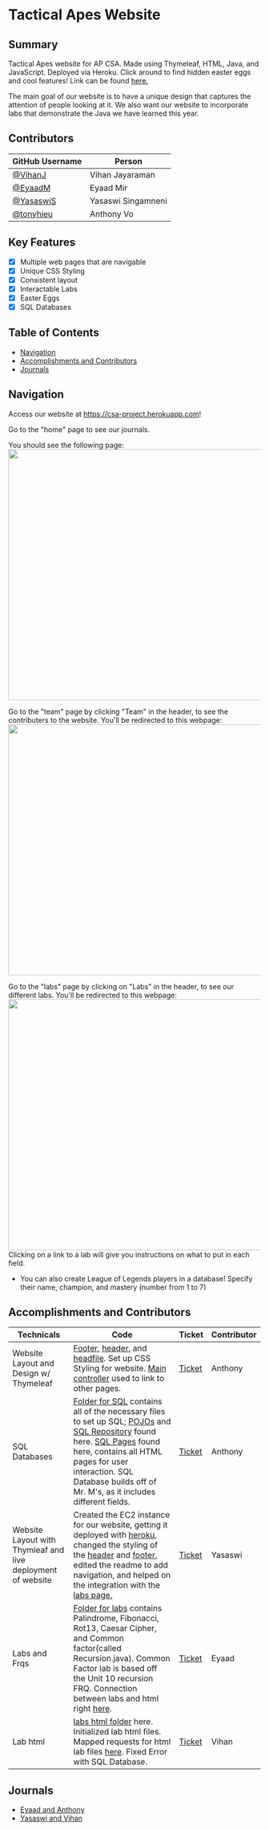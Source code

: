 # Tactical Apes Website

## Summary
Tactical Apes website for AP CSA. Made using Thymeleaf, HTML, Java, and JavaScript. Deployed via Heroku. Click around to find hidden easter eggs and cool features! Link can be found <a href="https://csa-project.herokuapp.com/" target="_blank">here.</a>

The main goal of our website is to have a unique design that captures the attention of people looking at it. We also want our website to incorporate labs that demonstrate the Java we have learned this year. 

## Contributors
| GitHub Username | Person |
| --- | --- |
| [@VihanJ](https://github.com/VihanJ) | Vihan Jayaraman |
| [@EyaadM](https://github.com/eyaadm) | Eyaad Mir |
| [@YasaswiS](https://github.com/YasaswiS) | Yasaswi Singamneni |
| [@tonyhieu](https://github.com/tonyhieu) | Anthony Vo |

## Key Features
- [x] Multiple web pages that are navigable
- [x] Unique CSS Styling
- [x] Consistent layout
- [x] Interactable Labs
- [x] Easter Eggs
- [x] SQL Databases 

## Table of Contents
- [Navigation](https://github.com/tonyhieu/P1-Tactical-Apes-Site/blob/master/README.md#navigation)
- [Accomplishments and Contributors](https://github.com/tonyhieu/P1-Tactical-Apes-Site/blob/master/README.md#accomplishments-and-contributors)
- [Journals](https://github.com/tonyhieu/P1-Tactical-Apes-Site/blob/master/README.md#journals)

## Navigation

Access our website at https://csa-project.herokuapp.com! 

Go to the "home" page to see our journals. 

You should see the following page:
<img src="https://media.discordapp.net/attachments/787235941373837332/818711475912048640/unknown.png?width=1366&height=670" width="1200" height="500">


Go to the "team" page by clicking "Team" in the header, to see the contributers to the website.
You'll be redirected to this webpage:
<img src="https://media.discordapp.net/attachments/787235941373837332/818711564164530176/unknown.png?width=1391&height=669" width="1200" height="500">

Go to the "labs" page by clicking on "Labs" in the header, to see our different labs.
You'll be redirected to this webpage:
<img src="https://media.discordapp.net/attachments/787235941373837332/818711639905009664/unknown.png?width=1376&height=669" width="1200" height="500">
Clicking on a link to a lab will give you instructions on what to put in each field.

 - You can also create League of Legends players in a database! Specify their name, champion, and mastery (number from 1 to 7)

<!--
## Goals and Tickets
| Person | Overall Goals | Progress | Ticket |
| --- | --- | --- | --- |
| Vihan Jayaraman | Work on implementing old simulations into website | Did research on how to incorporate swing into website | [Ticket](https://github.com/tonyhieu/P1-Tactical-Apes-Site/projects/4)
| Eyaad Mir | Add files labs and algorithms into website to show AP CSA requirements | Worked on [Palindrome](https://github.com/tonyhieu/P1-Tactical-Apes-Site/blob/master/src/main/java/files/labs/Palindrome.java), [Fibonacci](https://github.com/tonyhieu/P1-Tactical-Apes-Site/blob/master/src/main/java/files/labs/Fibonacci.java), and Cipher labs([Caesar](https://github.com/tonyhieu/P1-Tactical-Apes-Site/blob/master/src/main/java/files/labs/Caesar.java) and [Rot13](https://github.com/tonyhieu/P1-Tactical-Apes-Site/blob/master/src/main/java/files/labs/Rot13.java)). Also worked on the html for the [labs page](https://github.com/tonyhieu/P1-Tactical-Apes-Site/blob/master/src/main/resources/templates/pages/labs.html). Made this [easter egg](https://github.com/tonyhieu/P1-Tactical-Apes-Site/blob/52f6adaa6ec3d6053482fe16d974bb30245e50ef/src/main/resources/templates/pages/team.html#L38) | [Ticket](https://github.com/tonyhieu/P1-Tactical-Apes-Site/projects/3) | 
| Yasaswi Singamneni | Create back end support, deployment | Created the EC2 instance for our website, getting it deployed with [heroku](https://www.heroku.com/), changed the styling of the [header](https://github.com/tonyhieu/P1-Tactical-Apes-Site/blob/master/src/main/resources/templates/fragments/header.html) and [footer](https://github.com/tonyhieu/P1-Tactical-Apes-Site/blob/master/src/main/resources/templates/fragments/footer.html), edited the readme to add navigation, and helped on the integration with the [labs page.](https://github.com/tonyhieu/P1-Tactical-Apes-Site/blob/master/src/main/resources/templates/pages/labs.html) | [Ticket](https://github.com/tonyhieu/P1-Tactical-Apes-Site/projects/2) |
| Anthony Vo | Web development, web design, HTML and CSS | Created the [styling](https://github.com/tonyhieu/P1-Tactical-Apes-Site/blob/master/src/main/resources/templates/fragments/headfile.html), [header](https://github.com/tonyhieu/P1-Tactical-Apes-Site/blob/master/src/main/resources/templates/fragments/header.html), [footer](https://github.com/tonyhieu/P1-Tactical-Apes-Site/blob/master/src/main/resources/templates/fragments/footer.html), [home](https://github.com/tonyhieu/P1-Tactical-Apes-Site/blob/master/src/main/resources/templates/index.html), and [team](https://github.com/tonyhieu/P1-Tactical-Apes-Site/blob/master/src/main/resources/templates/pages/team.html) page for our website. Also made this [easter egg](https://github.com/tonyhieu/P1-Tactical-Apes-Site/blob/52f6adaa6ec3d6053482fe16d974bb30245e50ef/src/main/resources/templates/pages/team.html#L26). There are more. Try to find them! | [Ticket](https://github.com/tonyhieu/P1-Tactical-Apes-Site/projects/1) |
-->

## Accomplishments and Contributors
| Technicals | Code | Ticket | Contributor |
| --- | --- | --- | --- |
| Website Layout and Design w/ Thymeleaf | [Footer](https://github.com/tonyhieu/P1-Tactical-Apes-Site/blob/master/src/main/resources/templates/fragments/footer.html), [header](https://github.com/tonyhieu/P1-Tactical-Apes-Site/blob/master/src/main/resources/templates/fragments/header.html), and [headfile](https://github.com/tonyhieu/P1-Tactical-Apes-Site/blob/master/src/main/resources/templates/fragments/headfile.html). Set up CSS Styling for website. [Main controller](https://github.com/tonyhieu/P1-Tactical-Apes-Site/blob/51ef45bef0a89ff1c2fbf0c45a244222270608b7/src/main/java/files/labs/MainController.java#L13-L25) used to link to other pages.  | [Ticket](https://github.com/tonyhieu/P1-Tactical-Apes-Site/projects/1) | Anthony |
| SQL Databases | [Folder for SQL](https://github.com/tonyhieu/P1-Tactical-Apes-Site/tree/master/src/main/java/files/labs/modelsSQL) contains all of the necessary files to set up SQL; [POJOs](https://github.com/tonyhieu/P1-Tactical-Apes-Site/blob/master/src/main/java/files/labs/modelsSQL/Player.java) and [SQL Repository](https://github.com/tonyhieu/P1-Tactical-Apes-Site/blob/master/src/main/java/files/labs/modelsSQL/PlayerSqlRepository.java) found here. [SQL Pages](https://github.com/tonyhieu/P1-Tactical-Apes-Site/tree/master/src/main/resources/templates/pages/mvc/sql) found here, contains all HTML pages for user interaction. SQL Database builds off of Mr. M's, as it includes different fields. | [Ticket](https://github.com/tonyhieu/P1-Tactical-Apes-Site/projects/5) | Anthony |
| Website Layout with Thymleaf and live deployment of website | Created the EC2 instance for our website, getting it deployed with [heroku](https://www.heroku.com/), changed the styling of the [header](https://github.com/tonyhieu/P1-Tactical-Apes-Site/blob/master/src/main/resources/templates/fragments/header.html) and [footer](https://github.com/tonyhieu/P1-Tactical-Apes-Site/blob/master/src/main/resources/templates/fragments/footer.html), edited the readme to add navigation, and helped on the integration with the [labs page.](https://github.com/tonyhieu/P1-Tactical-Apes-Site/blob/master/src/main/resources/templates/pages/labs.html) | [Ticket](https://github.com/tonyhieu/P1-Tactical-Apes-Site/projects/2) | Yasaswi |
| Labs and Frqs | [Folder for labs](https://github.com/tonyhieu/P1-Tactical-Apes-Site/tree/master/src/main/java/files/labs) contains Palindrome, Fibonacci, Rot13, Caesar Cipher, and Common factor(called Recursion.java). Common Factor lab is based off the Unit 10 recursion FRQ. Connection between labs and html right [here](https://github.com/tonyhieu/P1-Tactical-Apes-Site/blob/5aa7700d909d91b45d767a9fd342e91de51bb2d3/src/main/java/files/labs/MainController.java#L39-75). | [Ticket](https://github.com/tonyhieu/P1-Tactical-Apes-Site/projects/3) | Eyaad |
| Lab html | [labs html folder](https://github.com/tonyhieu/P1-Tactical-Apes-Site/tree/master/src/main/resources/templates/pages/labs) here. Initialized lab html files. Mapped requests for html lab files [here](https://github.com/tonyhieu/P1-Tactical-Apes-Site/blob/master/src/main/java/files/labs/MainController.java#L28-37). Fixed Error with SQL Database. | [Ticket](https://github.com/tonyhieu/P1-Tactical-Apes-Site/projects/1#card-56613723) | Vihan |

## Journals
- [Eyaad and Anthony](https://docs.google.com/document/d/1_TAdjjngp_0zO604YmFBRjesVqBiyebn3PxdbbQfVCM/edit?usp=sharing)
- [Yasaswi and Vihan](https://docs.google.com/document/d/1YGXgR4pPUf52Tl2DBQ33JKAiH2Ob1iPUPTL69cVNPw8/edit?usp=sharing)




